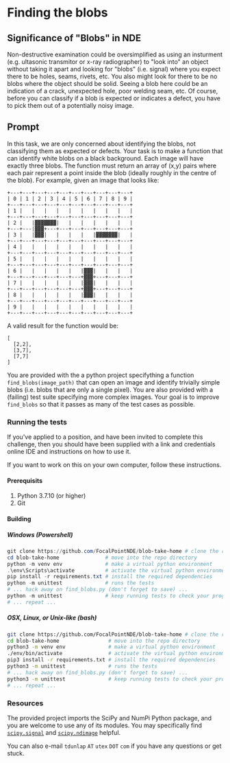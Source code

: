 # Finding the blobs

## Significance of "Blobs" in NDE

Non-destructive examination could be oversimplified as using an insturment
(e.g. ultasonic transmitor or x-ray radiographer) to "look into" an object
without taking it apart and looking for "blobs" (i.e. signal) where you expect
there to be holes, seams, rivets, etc. You also might look for there to be no
blobs where the object should be solid. Seeing a blob here could be an
indication of a crack, unexpected hole, poor welding seam, etc. Of course,
before you can classify if a blob is expected or indicates a defect, you have
to pick them out of a potentially noisy image.
## Prompt

In this task, we are only concerned about identifying the blobs, not
classifying them as expected or defects. Your task is to make a function that
can identify white blobs on a black background. Each image will have exactly
three blobs. The function must return an array of (x,y) pairs where each pair
represent a point inside the blob (ideally roughly in the centre of the blob).
For example, given an image that looks like:

```
+---+---+---+---+---+---+---+---+---+---+
| 0 | 1 | 2 | 3 | 4 | 5 | 6 | 7 | 8 | 9 |
+---+---+---+---+---+---+---+---+---+---+
| 1 |   |   |   |   |   |   |   |   |   |
+---+---+---+---+---+---+---+---+---+---+
| 2 |   |▓▓▓▓▓▓▓|   |   |   |   |   |   |
+---+---|▓▓▓+---+---+---+---+---+---+---+
| 3 |   |▓▓▓|   |   |   |   |▓▓▓▓▓▓▓|   |
+---+---+---+---+---+---+---+---+---+---+
| 4 |   |   |   |   |   |   |   |   |   |
+---+---+---+---+---+---+---+---+---+---+
| 5 |   |   |   |   |   |   |   |   |   |
+---+---+---+---+---+---+---+---+---+---+
| 6 |   |   |   |   |   |▓▓▓|   |   |   |
+---+---+---+---+---+---+▓▓▓+---+---+---+
| 7 |   |   |   |   |   |▓▓▓|   |   |   |
+---+---+---+---+---+---+▓▓▓+---+---+---+
| 8 |   |   |   |   |   |▓▓▓|   |   |   |
+---+---+---+---+---+---+---+---+---+---+
| 9 |   |   |   |   |   |   |   |   |   |
+---+---+---+---+---+---+---+---+---+---+
```

A valid result for the function would be:
```
[
  [2,2],
  [3,7],
  [7,7]
]
```

You are provided with the a python project specifything a function
`find_blobs(image_path)` that can open an image and identify trivially simple
blobs (i.e. blobs that are only a single pixel). You are also provided with a
(failing) test suite specifying more complex images. Your goal is to improve
`find_blobs` so that it passes as many of the test cases as possible.

### Running the tests

If you've applied to a position, and have been invited to complete this
challenge, then you should have been supplied with a link and credentials
online IDE and instructions on how to use it.

If you want to work on this on your own computer, follow these instructions.

#### Prerequisits
1. Python 3.7.10 (or higher)
1. Git

#### Building
##### Windows (Powershell)
```ps1
git clone https://github.com/FocalPointNDE/blob-take-home # clone the repo
cd blob-take-home               # move into the repo directory
python -m venv env              # make a virtual python environment
.\env\Scripts\activate          # activate the virtual python environment
pip install -r requirements.txt # install the required dependencies
python -m unittest              # runs the tests
# ... hack away on find_blobs.py (don't forget to save) ...
python -m unittest              # keep running tests to check your progress
# ... repeat ...
```

##### OSX, Linux, or Unix-like (bash)
```bash
git clone https://github.com/FocalPointNDE/blob-take-home # clone the repo
cd blob-take-home                # move into the repo directory
python3 -m venv env              # make a virtual python environment
./env/bin/activate               # activate the virtual python environment
pip3 install -r requirements.txt # install the required dependencies
python3 -m unittest              # runs the tests
# ... hack away on find_blobs.py (don't forget to save) ...
python3 -m unittest              # keep running tests to check your progress
# ... repeat ...
```

### Resources

The provided project imports the SciPy and NumPi Python package, and you
are welcome to use any of its modules. You may specifically find
[`scipy.signal`](https://docs.scipy.org/doc/scipy/reference/signal.html) and
[`scipy.ndimage`](https://docs.scipy.org/doc/scipy/reference/ndimage.html)
helpful.

You can also e-mail `tdunlap` `AT` `utex` `DOT` `com` if you have any questions
or get stuck.